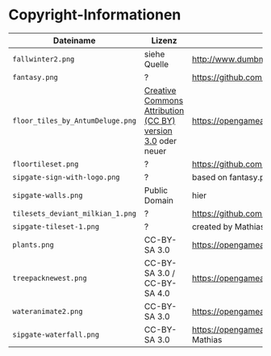 # Copyright-Informationen

Dateiname | Lizenz | Quelle
--- | --- | ---
`fallwinter2.png` | siehe Quelle | http://www.dumbmanex.com/bynd_freestuff2.html
`fantasy.png` | ? | https://github.com/npeguin/fantasy-map/blob/master/fantasy.png
`floor_tiles_by_AntumDeluge.png` | [Creative Commons Attribution (CC BY) version 3.0](https://creativecommons.org/licenses/by/3.0/) oder neuer | https://opengameart.org/content/floor-tiles by AntumDeluge
`floortileset.png` | ? | https://github.com/thecodingmachine/workadventure/blob/develop/maps/Lyon/floortileset.png
`sipgate-sign-with-logo.png` | ? | based on fantasy.png, modified by Mathias
`sipgate-walls.png` | Public Domain | hier
`tilesets_deviant_milkian_1.png` | ? | https://github.com/thecodingmachine/workadventure/blob/develop/maps/Floor0/tilesets_deviant_milkian_1.png
`sipgate-tileset-1.png` | ? | created by Mathias, some tiles baed on fantasy.png
`plants.png` | CC-BY-SA 3.0 | https://opengameart.org/content/lpc-flowers-plants-fungi-wood
`treepacknewest.png` | CC-BY-SA 3.0 / CC-BY-SA 4.0 | https://opengameart.org/content/lots-of-trees-and-plants-from-oga-db32-tilesets-pack-1
`wateranimate2.png` | CC-BY-SA 3.0 | https://opengameart.org/content/lpc-animated-water-and-waterfalls created by ZaPaper
`sipgate-waterfall.png` | CC-BY-SA 3.0 | https://opengameart.org/content/lpc-animated-water-and-waterfalls created by ZaPaper, modified by Mathias
